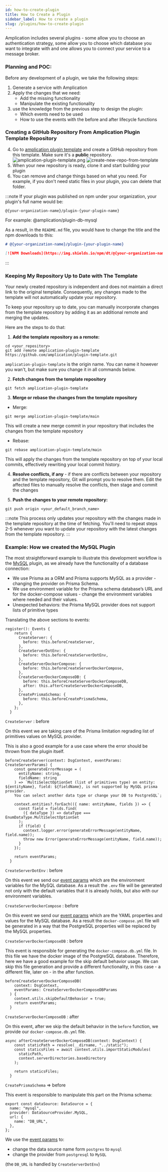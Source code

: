 ```yaml
---
id: how-to-create-plugin
title: How to Create a Plugin
sidebar_label: How to create a plugin
slug: /plugins/how-to-create-plugin
---
```


Amplication includes several plugins - some allow you to choose an authentication strategy, some allow you to choose which database you want to integrate with and one allows you to connect your service to a message broker.

### Planning and POC:
Before any development of a plugin, we take the following steps:

1. Generate a service with Amplication
2. Apply the changes that we need:
   - Add the missing functionality
   - Manipulate the existing functionality
3. use the knowledge from the previous step to design the plugin:
   - Which events need to be used
   - How to use the events with the before and after lifecycle functions

### Creating a GitHub Repository From Amplication Plugin Template Repository
4. Go to [amplication plugin template](https://github.com/amplication/plugin-template) and create a GitHub repository from this template. Make sure it's a **public** repository.
![amplication-plugin-template.png](.\assets\amplication-plugin-template.png)
![create-new-repo-from-template](.\assets\create-new-repo-from-template.png)
6. When your new repository is ready, clone it and start building your plugin
7. You can remove and change things based on what you need. For example, if you don't need static files in your plugin, you can delete that folder.

:::note
If your plugin was published on npm under your organization, your plugin's full name would be: 

`
@{your-organization-name}/plugin-{your-plugin-name}
`

For example: @amplication/plugin-db-mysql

As a result, in the `README.md` file, you would have to change the title and the npm downloads to this:

```md
# @{your-organization-name}/plugin-{your-plugin-name}

[![NPM Downloads](https://img.shields.io/npm/dt/@{your-organization-name}/plugin-{your-plugin-name})](https://www.npmjs.com/package/plugin-{your-plugin-name})
```

:::

### Keeping My Repository Up to Date with The Template
Your newly created repository is independent and does not maintain a direct link to the original template. Consequently, any changes made to the template will not automatically update your repository.

To keep your repository up to date, you can manually incorporate changes from the template repository by adding it as an additional remote and merging the updates.

Here are the steps to do that:
1. **Add the template repository as a remote:**
```shell
cd <your_repository>
git add remote amplication-plugin-template https://github.com/amplication/plugin-template.git
```
`amplication-plugin-template` is the origin name. You can name it however you wan't, but make sure you change it in all commands below.

2. **Fetch changes from the template repository**
```shell
git fetch amplication-plugin-template
```

3. **Merge or rebase the changes from the template repository**
- Merge:
```shell
git merge amplication-plugin-template/main
```
This will create a new merge commit in your repository that includes the changes from the template repository
- Rebase:
```shell
git rebase amplication-plugin-template/main
```
 This will apply the changes from the template repository on top of your local commits, effectively rewriting your local commit history.
 
 4. **Resolve conflicts, if any** - if there are conflicts between your repository and the template repository, Git will prompt you to resolve them. Edit the affected files to manually resolve the conflicts, then stage and commit the changes
 
 5. **Push the changes to your remote repository:**
 ```shell
 git push origin <your_default_branch_name> 
 ```

:::note
This process only updates your repository with the changes made in the template repository at the time of fetching. You'll need to repeat steps 2-5 whenever you want to update your repository with the latest changes from the template repository.
:::
### Example: How we created the MySQL Plugin

The most straightforward example to illustrate this development workflow is the [MySQL](https://github.com/amplication/plugins/tree/master/plugins/db-mysql) plugin, as we already have the functionality of a database connection:

- We use Prisma as a ORM and Prisma supports MySQL as a provider - changing the provider on Prisma Schema.
- We use environment variable for the Prisma schema database’s URL and for the docker-compose values - change the environment variables where needed and their values.
- Unexpected behaviors: the Prisma MySQL provider does not support lists of primitive types

Translating the above sections to events:

```tsx
register(): Events {
    return {
      CreateServer: {
        before: this.beforeCreateServer,
      },
      CreateServerDotEnv: {
        before: this.beforeCreateServerDotEnv,
      },
      CreateServerDockerCompose: {
        before: this.beforeCreateServerDockerCompose,
      },
      CreateServerDockerComposeDB: {
        before: this.beforeCreateServerDockerComposeDB,
        after: this.afterCreateServerDockerComposeDB,
      },
      CreatePrismaSchema: {
        before: this.beforeCreatePrismaSchema,
      },
    };
  }
```

`CreateServer` : before

On this event we are taking care of the Prisma limitation regrading list of primitives values on MySQL provider.

This is also a good example for a use case where the error should be thrown from the plugin itself.

```tsx
beforeCreateServer(context: DsgContext, eventParams: CreateServerParams) {
    const generateErrorMessage = (
      entityName: string,
      fieldName: string
    ) => `MultiSelectOptionSet (list of primitives type) on entity: ${entityName}, field: ${fieldName}, is not supported by MySQL prisma provider.
    You can select another data type or change your DB to PostgreSQL`;

    context.entities?.forEach(({ name: entityName, fields }) => {
      const field = fields.find(
        ({ dataType }) => dataType === EnumDataType.MultiSelectOptionSet
      );
      if (field) {
        context.logger.error(generateErrorMessage(entityName, field.name));
        throw new Error(generateErrorMessage(entityName, field.name));
      }
    });

    return eventParams;
  }
```

`CreateServerDotEnv` : before

On this event we send our [event params](https://docs.amplication.com/plugins/plugin-events/create-server-dot-env/#event-params) which are the environment variables for the MySQL database. As a result the `.env` file will be generated not only with the default variables that it is already holds, but also with our environment variables.

`CreateServerDockerCompose` : before

On this event we send our [event params](https://docs.amplication.com/plugins/plugin-events/create-server-docker-compose/#event-params) which are the YAML properties and values for the MySQL database. As a result the `docker-compose.yml` file will be generated in a way that the PostgreSQL properties will be replaced by the MySQL properties.

`CreateServerDockerComposeDB` : before

This event is responsible for generating the `docker-compose.db.yml` file. In this file we have the docker image of the PostgreSQL database. Therefore, here we have a good example for the skip default behavior usage. We can skip this file generation and provide a different functionality, in this case - a different file, later on - in the after function.

```tsx
beforeCreateServerDockerComposeDB(
    context: DsgContext,
    eventParams: CreateServerDockerComposeDBParams
  ) {
    context.utils.skipDefaultBehavior = true;
    return eventParams;
  }
```

`CreateServerDockerComposeDB` : after

On this event, after we skip the default behavior in the `before` function, we provide our `docker-compose.db.yml` file.

```tsx
async afterCreateServerDockerComposeDB(context: DsgContext) {
    const staticPath = resolve(__dirname, "../static");
    const staticsFiles = await context.utils.importStaticModules(
      staticPath,
      context.serverDirectories.baseDirectory
    );

    return staticsFiles;
  }
```

`CreatePrismaSchema` ⇒ before

This event is responsible to manipulate this part on the Prisma schema:

```tsx
export const dataSource: DataSource = {
  name: "mysql",
  provider: DataSourceProvider.MySQL,
  url: {
    name: "DB_URL",
  },
};
```

We use the [event params](https://docs.amplication.com/plugins/plugin-events/create-prisma-schema/#event-params) to:

- change the data source name form `postgres` to `mysql`
- change the provider from `postgresql` to `MySQL`

(the `DB_URL` is handled by `CreateServerDotEnv`)
